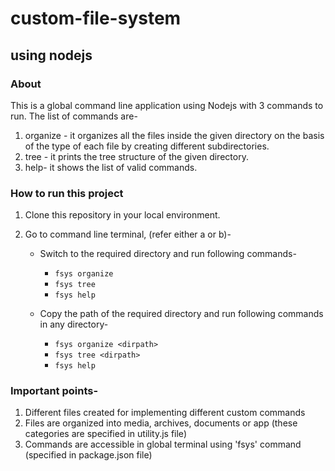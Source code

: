 # custom-file-system
## using nodejs

### About
This is a global command line application using Nodejs with 3 commands to run.
The list of commands are-
1. organize - it organizes all the files inside the given directory on the basis of the type of each file by creating different subdirectories.
2. tree - it prints the tree structure of the given directory.
3. help- it shows the list of valid commands.


### How to run this project
1. Clone this repository in your local environment.
2. Go to command line terminal, (refer either a or b)- 

    * Switch to the required directory and run following commands-
        
        - `fsys organize`
        - `fsys tree`
        - `fsys help`
        
    * Copy the path of the required directory and run following commands in any directory-
        
        - `fsys organize <dirpath>`
        - `fsys tree <dirpath>`
        - `fsys help`
        


### Important points-

1. Different files created for implementing different custom commands
2. Files are organized into media, archives, documents or app (these categories are specified in utility.js file)
3. Commands are accessible in global terminal using 'fsys' command (specified in package.json file)